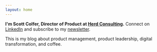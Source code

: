 ```yaml
---
layout: home
---
```

 
**I'm Scott Colfer, Director of Product at [Herd Consulting](https://herd.consulting/).** Connect on [LinkedIn](https://www.linkedin.com/in/scottcolfer/) and subscribe to my [newsletter](https://scottcolfer.substack.com/).

This is my blog about product management, product leadership, digital transformation, and coffee. 
